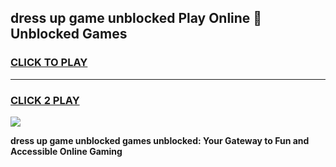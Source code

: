 
## dress up game unblocked Play Online 👋 Unblocked Games
<h3>
<a href="https://premium.freeplayer.one?title=dress_up_game_unblocked&ref=19F">CLICK TO PLAY</a></h3>
<hr>

<h3>
<a href="https://premium.freeplayer.one?title=dress_up_game_unblocked&ref=19F">CLICK 2 PLAY</a>
  
</h3>

<a href="https://premium.freeplayer.one?title=dress_up_game_unblocked&ref=19F"><img src="https://clearcache.store/games.png"></a>


**dress up game unblocked games unblocked: Your Gateway to Fun and Accessible Online Gaming**
